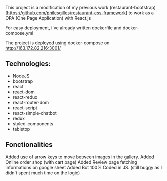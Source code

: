 This project is a modification of my previous work (restaurant-bootstrap)[https://github.com/philesgilles/restaurant-css-framework] to work as a OPA (One Page Application) with React.js

For easy deployment, i've already written dockerfile and docker-compose.yml

The project is deployed using docker-compose on http://163.172.82.216:3001/

## Technologies:

- NodeJS
- bootstrap
- react
- react-dom
- react-redux
- react-router-dom
- react-script
- react-simple-chatbot
- redux
- styled-components
- tabletop

## Fonctionalities

Added use of arrow keys to move between images in the gallery.
Added Online order shop (with cart page)
Added Review page fetching informations on google sheet
Added Bot 100% Coded in JS. (still buggy as I didn't spent much time on the logic)
